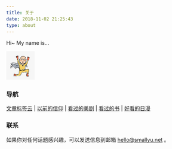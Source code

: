 ```yaml
---
title: 关于
date: 2018-11-02 21:25:43
type: about
---
```


Hi~ My name is...

<img src="img/avatar.jpg" 
  width="15%" 
  style="margin-left:0;" 
  class="no-shadow">

### 导航

<p>
  <a href="/tags" title="">文章标签云</a> 
  | 
  <a href="/pages/said-before" title="">以前的信仰</a>
  |
  <a href="/pages/tv-us" title="">看过的美剧</a> 
  |
  <a href="/pages/books-read" title="">看过的书</a> 
  |
  <a href="/pages/tv-jp" title="">好看的日漫</a> 
</p>


### 联系

如果你对任何话题感兴趣，可以发送信息到邮箱 hello@smallyu.net 。

